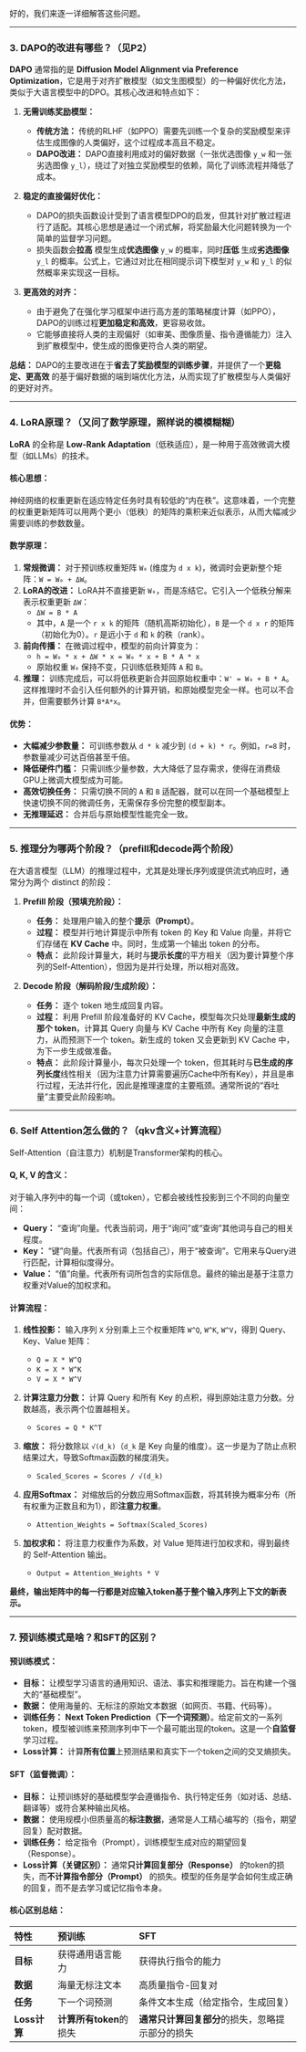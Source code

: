 好的，我们来逐一详细解答这些问题。

---

### 3. DAPO的改进有哪些？（见P2）

**DAPO** 通常指的是 **Diffusion Model Alignment via Preference Optimization**，它是用于对齐扩散模型（如文生图模型）的一种偏好优化方法，类似于大语言模型中的DPO。其核心改进和特点如下：

1.  **无需训练奖励模型：**
    *   **传统方法：** 传统的RLHF（如PPO）需要先训练一个复杂的奖励模型来评估生成图像的人类偏好，这个过程成本高且不稳定。
    *   **DAPO改进：** DAPO直接利用成对的偏好数据（一张优选图像 `y_w` 和一张劣选图像 `y_l`），绕过了对独立奖励模型的依赖，简化了训练流程并降低了成本。

2.  **稳定的直接偏好优化：**
    *   DAPO的损失函数设计受到了语言模型DPO的启发，但其针对扩散过程进行了适配。其核心思想是通过一个闭式解，将奖励最大化问题转换为一个简单的监督学习问题。
    *   损失函数会**拉高** 模型生成**优选图像** `y_w` 的概率，同时**压低** 生成**劣选图像** `y_l` 的概率。公式上，它通过对比在相同提示词下模型对 `y_w` 和 `y_l` 的似然概率来实现这一目标。

3.  **更高效的对齐：**
    *   由于避免了在强化学习框架中进行高方差的策略梯度计算（如PPO），DAPO的训练过程**更加稳定和高效**，更容易收敛。
    *   它能够直接将人类的主观偏好（如审美、图像质量、指令遵循能力）注入到扩散模型中，使生成的图像更符合人类的期望。

**总结：** DAPO的主要改进在于**省去了奖励模型的训练步骤**，并提供了一个**更稳定、更高效** 的基于偏好数据的端到端优化方法，从而实现了扩散模型与人类偏好的更好对齐。

---

### 4. LoRA原理？（又问了数学原理，照样说的模模糊糊）

**LoRA** 的全称是 **Low-Rank Adaptation**（低秩适应），是一种用于高效微调大模型（如LLMs）的技术。

#### 核心思想：
神经网络的权重更新在适应特定任务时具有较低的“内在秩”。这意味着，一个完整的权重更新矩阵可以用两个更小（低秩）的矩阵的乘积来近似表示，从而大幅减少需要训练的参数数量。

#### 数学原理：
1.  **常规微调：** 对于预训练权重矩阵 `W₀` (维度为 `d x k`)，微调时会更新整个矩阵：`W = W₀ + ΔW`。
2.  **LoRA的改进：** LoRA并不直接更新 `W₀`，而是冻结它。它引入一个低秩分解来表示权重更新 `ΔW`：
    *   `ΔW = B * A`
    *   其中，`A` 是一个 `r x k` 的矩阵（随机高斯初始化），`B` 是一个 `d x r` 的矩阵（初始化为0）。`r` 是远小于 `d` 和 `k` 的秩（rank）。
3.  **前向传播：** 在微调过程中，模型的前向计算变为：
    *   `h = W₀ * x + ΔW * x = W₀ * x + B * A * x`
    *   原始权重 `W₀` 保持不变，只训练低秩矩阵 `A` 和 `B`。
4.  **推理：** 训练完成后，可以将低秩更新合并回原始权重中：`W' = W₀ + B * A`。这样推理时不会引入任何额外的计算开销，和原始模型完全一样。也可以不合并，但需要额外计算 `B*A*x`。

#### 优势：
*   **大幅减少参数量：** 可训练参数从 `d * k` 减少到 `(d + k) * r`。例如，`r=8` 时，参数量减少可达百倍甚至千倍。
*   **降低硬件门槛：** 只需训练少量参数，大大降低了显存需求，使得在消费级GPU上微调大模型成为可能。
*   **高效切换任务：** 只需切换不同的 `A` 和 `B` 适配器，就可以在同一个基础模型上快速切换不同的微调任务，无需保存多份完整的模型副本。
*   **无推理延迟：** 合并后与原始模型性能完全一致。

---

### 5. 推理分为哪两个阶段？（prefill和decode两个阶段）

在大语言模型（LLM）的推理过程中，尤其是处理长序列或提供流式响应时，通常分为两个 distinct 的阶段：

1.  **Prefill 阶段（预填充阶段）：**
    *   **任务：** 处理用户输入的整个**提示（Prompt）**。
    *   **过程：** 模型并行地计算提示中所有 token 的 Key 和 Value 向量，并将它们存储在 **KV Cache** 中。同时，生成第一个输出 token 的分布。
    *   **特点：** 此阶段计算量大，耗时与**提示长度**的平方相关（因为要计算整个序列的Self-Attention），但因为是并行处理，所以相对高效。

2.  **Decode 阶段（解码阶段/生成阶段）：**
    *   **任务：** 逐个 token 地生成回复内容。
    *   **过程：** 利用 Prefill 阶段准备好的 KV Cache，模型每次只处理**最新生成的那个 token**，计算其 Query 向量与 KV Cache 中所有 Key 向量的注意力，从而预测下一个 token。新生成的 token 又会更新到 KV Cache 中，为下一步生成做准备。
    *   **特点：** 此阶段计算量小，每次只处理一个 token，但其耗时与**已生成的序列长度**线性相关（因为注意力计算需要遍历Cache中所有Key），并且是串行过程，无法并行化，因此是推理速度的主要瓶颈。通常所说的“吞吐量”主要受此阶段影响。

---

### 6. Self Attention怎么做的？（qkv含义+计算流程）

Self-Attention（自注意力）机制是Transformer架构的核心。

#### Q, K, V 的含义：
对于输入序列中的每一个词（或token），它都会被线性投影到三个不同的向量空间：
*   **Query：** “查询”向量。代表当前词，用于“询问”或“查询”其他词与自己的相关程度。
*   **Key：** “键”向量。代表所有词（包括自己），用于“被查询”。它用来与Query进行匹配，计算相似度得分。
*   **Value：** “值”向量。代表所有词所包含的实际信息。最终的输出是基于注意力权重对Value的加权求和。

#### 计算流程：
1.  **线性投影：** 输入序列 `X` 分别乘上三个权重矩阵 `W^Q`, `W^K`, `W^V`，得到 Query、Key、Value 矩阵：
    *   `Q = X * W^Q`
    *   `K = X * W^K`
    *   `V = X * W^V`

2.  **计算注意力分数：** 计算 Query 和所有 Key 的点积，得到原始注意力分数。分数越高，表示两个位置越相关。
    *   `Scores = Q * K^T`

3.  **缩放：** 将分数除以 `√(d_k)`（`d_k` 是 Key 向量的维度）。这一步是为了防止点积结果过大，导致Softmax函数的梯度消失。
    *   `Scaled_Scores = Scores / √(d_k)`

4.  **应用Softmax：** 对缩放后的分数应用Softmax函数，将其转换为概率分布（所有权重为正数且和为1），即**注意力权重**。
    *   `Attention_Weights = Softmax(Scaled_Scores)`

5.  **加权求和：** 将注意力权重作为系数，对 Value 矩阵进行加权求和，得到最终的 Self-Attention 输出。
    *   `Output = Attention_Weights * V`

**最终，输出矩阵中的每一行都是对应输入token基于整个输入序列上下文的新表示。**

---

### 7. 预训练模式是啥？和SFT的区别？

#### 预训练模式：
*   **目标：** 让模型学习语言的通用知识、语法、事实和推理能力。旨在构建一个强大的“基础模型”。
*   **数据：** 使用海量的、无标注的原始文本数据（如网页、书籍、代码等）。
*   **训练任务：** **Next Token Prediction（下一个词预测）**。给定前文的一系列token，模型被训练来预测序列中下一个最可能出现的token。这是一个**自监督**学习过程。
*   **Loss计算：** 计算**所有位置**上预测结果和真实下一个token之间的交叉熵损失。

#### SFT（监督微调）：
*   **目标：** 让预训练好的基础模型学会遵循指令、执行特定任务（如对话、总结、翻译等）或符合某种输出风格。
*   **数据：** 使用规模小但质量高的**标注数据**，通常是人工精心编写的（指令，期望回复）配对数据。
*   **训练任务：** 给定指令（Prompt），训练模型生成对应的期望回复（Response）。
*   **Loss计算（关键区别）：** 通常**只计算回复部分（Response）** 的token的损失，而**不计算指令部分（Prompt）** 的损失。模型的任务是学会如何生成正确的回复，而不是去学习或记忆指令本身。

#### 核心区别总结：
| 特性 | 预训练 | SFT |
| :--- | :--- | :--- |
| **目标** | 获得通用语言能力 | 获得执行指令的能力 |
| **数据** | 海量无标注文本 | 高质量指令-回复对 |
| **任务** | 下一个词预测 | 条件文本生成（给定指令，生成回复） |
| **Loss计算** | **计算所有token**的损失 | **通常只计算回复部分**的损失，忽略提示部分的损失 |
